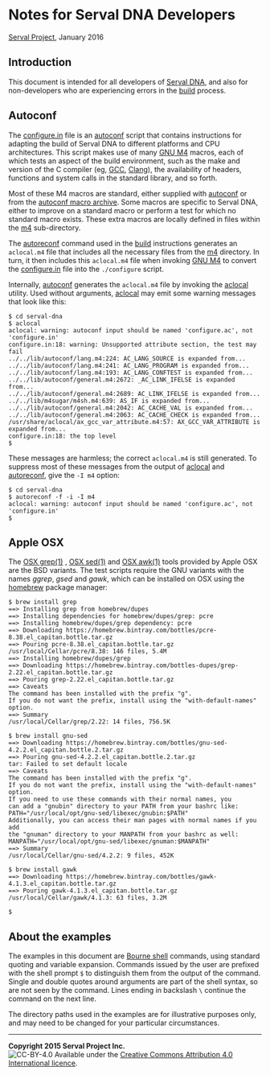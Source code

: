 Notes for Serval DNA Developers
===============================
[Serval Project][], January 2016

Introduction
------------

This document is intended for all developers of [Serval DNA][], and also for
non-developers who are experiencing errors in the [build][] process.

Autoconf
--------

The [configure.in](../configure.in) file is an [autoconf][] script that
contains instructions for adapting the build of Serval DNA to different
platforms and CPU architectures.  This script makes use of many [GNU M4][]
macros, each of which tests an aspect of the build environment, such as the
make and version of the C compiler (eg, [GCC][], [Clang][]), the availability
of headers, functions and system calls in the standard library, and so forth.

Most of these M4 macros are standard, either supplied with [autoconf][] or from
the [autoconf macro archive][].  Some macros are specific to Serval DNA, either
to improve on a standard macro or perform a test for which no standard macro
exists.  These extra macros are locally defined in files within the [m4](../m4)
sub-directory.

The [autoreconf][] command used in the [build][] instructions generates an
`aclocal.m4` file that includes all the necessary files from the [m4](../m4)
directory.  In turn, it then includes this `aclocal.m4` file when invoking [GNU
M4][] to convert the [configure.in](../configure.in) file into the
`./configure` script.

Internally, [autoconf][] generates the `aclocal.m4` file by invoking the
[aclocal][] utility.  Used without arguments, [aclocal][] may emit some warning
messages that look like this:

    $ cd serval-dna
    $ aclocal
    aclocal: warning: autoconf input should be named 'configure.ac', not 'configure.in'
    configure.in:18: warning: Unsupported attribute section, the test may fail
    ../../lib/autoconf/lang.m4:224: AC_LANG_SOURCE is expanded from...
    ../../lib/autoconf/lang.m4:241: AC_LANG_PROGRAM is expanded from...
    ../../lib/autoconf/lang.m4:193: AC_LANG_CONFTEST is expanded from...
    ../../lib/autoconf/general.m4:2672: _AC_LINK_IFELSE is expanded from...
    ../../lib/autoconf/general.m4:2689: AC_LINK_IFELSE is expanded from...
    ../../lib/m4sugar/m4sh.m4:639: AS_IF is expanded from...
    ../../lib/autoconf/general.m4:2042: AC_CACHE_VAL is expanded from...
    ../../lib/autoconf/general.m4:2063: AC_CACHE_CHECK is expanded from...
    /usr/share/aclocal/ax_gcc_var_attribute.m4:57: AX_GCC_VAR_ATTRIBUTE is expanded from...
    configure.in:18: the top level
    $

These messages are harmless; the correct `aclocal.m4` is still generated.  To
suppress most of these messages from the output of [aclocal][] and
[autoreconf][], give the `-I m4` option:

    $ cd serval-dna
    $ autoreconf -f -i -I m4
    aclocal: warning: autoconf input should be named 'configure.ac', not 'configure.in'
    $

Apple OSX
---------

The [OSX grep(1)][] , [OSX sed(1)][] and [OSX awk(1)][] tools provided by Apple
OSX are the BSD variants.  The test scripts require the GNU variants with the
names *ggrep*, *gsed* and *gawk*, which can be installed on OSX using the
[homebrew][] package manager:

    $ brew install grep
    ==> Installing grep from homebrew/dupes
    ==> Installing dependencies for homebrew/dupes/grep: pcre
    ==> Installing homebrew/dupes/grep dependency: pcre
    ==> Downloading https://homebrew.bintray.com/bottles/pcre-8.38.el_capitan.bottle.tar.gz
    ==> Pouring pcre-8.38.el_capitan.bottle.tar.gz
    /usr/local/Cellar/pcre/8.38: 146 files, 5.4M
    ==> Installing homebrew/dupes/grep
    ==> Downloading https://homebrew.bintray.com/bottles-dupes/grep-2.22.el_capitan.bottle.tar.gz
    ==> Pouring grep-2.22.el_capitan.bottle.tar.gz
    ==> Caveats
    The command has been installed with the prefix "g".
    If you do not want the prefix, install using the "with-default-names" option.
    ==> Summary
    /usr/local/Cellar/grep/2.22: 14 files, 756.5K

    $ brew install gnu-sed
    ==> Downloading https://homebrew.bintray.com/bottles/gnu-sed-4.2.2.el_capitan.bottle.2.tar.gz
    ==> Pouring gnu-sed-4.2.2.el_capitan.bottle.2.tar.gz
    tar: Failed to set default locale
    ==> Caveats
    The command has been installed with the prefix "g".
    If you do not want the prefix, install using the "with-default-names" option.
    If you need to use these commands with their normal names, you
    can add a "gnubin" directory to your PATH from your bashrc like:
    PATH="/usr/local/opt/gnu-sed/libexec/gnubin:$PATH"
    Additionally, you can access their man pages with normal names if you add
    the "gnuman" directory to your MANPATH from your bashrc as well:
    MANPATH="/usr/local/opt/gnu-sed/libexec/gnuman:$MANPATH"
    ==> Summary
    /usr/local/Cellar/gnu-sed/4.2.2: 9 files, 452K

    $ brew install gawk
    ==> Downloading https://homebrew.bintray.com/bottles/gawk-4.1.3.el_capitan.bottle.tar.gz
    ==> Pouring gawk-4.1.3.el_capitan.bottle.tar.gz
    /usr/local/Cellar/gawk/4.1.3: 63 files, 3.2M

    $

About the examples
------------------

The examples in this document are [Bourne shell][] commands, using standard
quoting and variable expansion.  Commands issued by the user are prefixed with
the shell prompt `$` to distinguish them from the output of the command.
Single and double quotes around arguments are part of the shell syntax, so are
not seen by the command.  Lines ending in backslash `\` continue the command on
the next line.

The directory paths used in the examples are for illustrative purposes only,
and may need to be changed for your particular circumstances.

-----
**Copyright 2015 Serval Project Inc.**  
![CC-BY-4.0](./cc-by-4.0.png)
Available under the [Creative Commons Attribution 4.0 International licence][CC BY 4.0].


[Serval Project]: http://www.servalproject.org/
[CC BY 4.0]: ../LICENSE-DOCUMENTATION.md
[Serval DNA]: ../README.md
[autoconf]: http://www.gnu.org/software/autoconf/autoconf.html
[autoconf macro archive]: http://www.gnu.org/software/autoconf-archive/
[GNU M4]: http://www.gnu.org/software/m4/m4.html
[GCC]: https://gcc.gnu.org/
[Clang]: http://clang.llvm.org/
[build]: ../INSTALL.md
[aclocal]: https://www.gnu.org/software/automake/manual/html_node/aclocal-Invocation.html
[autoreconf]: https://www.gnu.org/savannah-checkouts/gnu/autoconf/manual/autoconf.html#autoreconf-Invocation
[OSX grep(1)]: https://developer.apple.com/library/mac/documentation/Darwin/Reference/ManPages/man1/grep.1.html
[OSX sed(1)]: https://developer.apple.com/library/mac/documentation/Darwin/Reference/ManPages/man1/sed.1.html
[OSX awk(1)]: https://developer.apple.com/library/mac/documentation/Darwin/Reference/ManPages/man1/awk.1.html
[homebrew]: http://brew.sh/
[Bourne shell]: http://en.wikipedia.org/wiki/Bourne_shell
